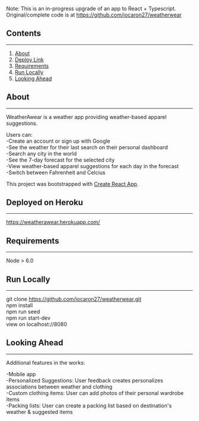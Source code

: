 Note: This is an in-progress upgrade of an app to React + Typescript. Original/complete code is at https://github.com/jocaron27/weatherwear

## Contents
-------------
1. [About](#about)
2. [Deploy Link](#deployed)
3. [Requirements](#reqs)
4. [Run Locally](#local)
5. [Looking Ahead](#next)

<a name="about"></a>

## About
-------------

WeatherAwear is a weather app providing weather-based apparel suggestions.

Users can:<br>
-Create an account or sign up with Google <br>
-See the weather for their last search on their personal dashboard<br>
-Search any city in the world<br>
-See the 7-day forecast for the selected city<br>
-View weather-based apparel suggestions for each day in the forecast<br>
-Switch between Fahrenheit and Celcius<br>

This project was bootstrapped with [Create React App](https://github.com/facebook/create-react-app).

<a name="deployed"></a>

## Deployed on Heroku
---------------
https://weatherawear.herokuapp.com/

<a name="reqs"></a>

## Requirements
---------------

Node > 6.0

<a name="local"></a>

## Run Locally
---------------

git clone https://github.com/jocaron27/weatherwear.git<br>
npm install<br>
npm run seed<br>
npm run start-dev<br>
view on localhost://8080<br>

<a name="next"></a>

## Looking Ahead
---------------

Additional features in the works:<br>

-Mobile app<br>
-Personalized Suggestions: User feedback creates personalizes associations between weather and clothing<br>
-Custom clothing items: User can add photos of their personal wardrobe items<br>
-Packing lists: User can create a packing list based on destination's weather & suggested items<br>
